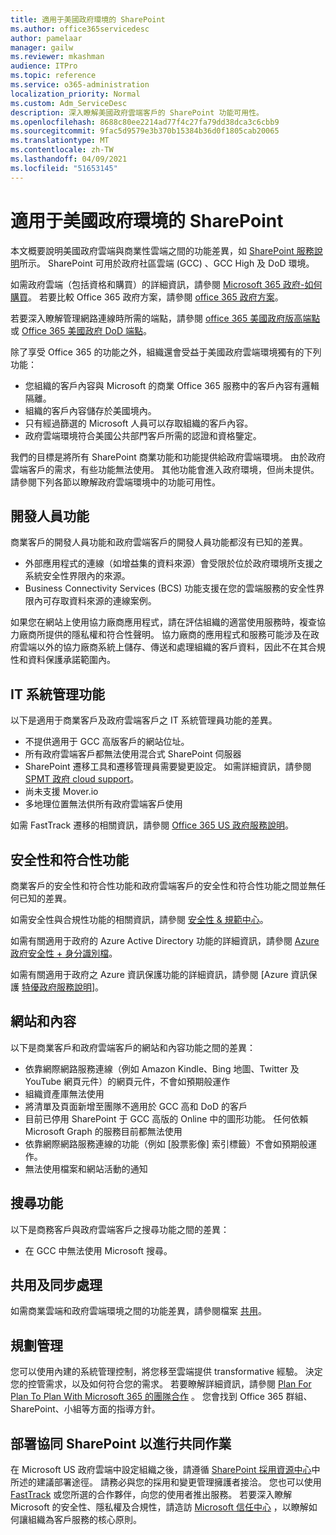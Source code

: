 ```yaml
---
title: 適用于美國政府環境的 SharePoint
ms.author: office365servicedesc
author: pamelaar
manager: gailw
ms.reviewer: mkashman
audience: ITPro
ms.topic: reference
ms.service: o365-administration
localization_priority: Normal
ms.custom: Adm_ServiceDesc
description: 深入瞭解美國政府雲端客戶的 SharePoint 功能可用性。
ms.openlocfilehash: 8688c80ee2214ad77f4c27fa79dd38dca3c6cbb9
ms.sourcegitcommit: 9fac5d9579e3b370b15384b36d0f1805cab20065
ms.translationtype: MT
ms.contentlocale: zh-TW
ms.lasthandoff: 04/09/2021
ms.locfileid: "51653145"
---
```

# <a name="sharepoint-for-us-government-environments"></a>適用于美國政府環境的 SharePoint

本文概要說明美國政府雲端與商業性雲端之間的功能差異，如 [SharePoint 服務說明](../../sharepoint-online-service-description/sharepoint-online-service-description.md)所示。 SharePoint 可用於政府社區雲端 (GCC) 、GCC High 及 DoD 環境。 

如需政府雲端（包括資格和購買）的詳細資訊，請參閱 [Microsoft 365 政府-如何購買](./microsoft-365-government-how-to-buy.md)。 若要比較 Office 365 政府方案，請參閱 [office 365 政府方案](https://www.microsoft.com/microsoft-365/government/compare-office-365-government-plans?rtc=1#EligibilityRequirements)。

若要深入瞭解管理網路連線時所需的端點，請參閱 [office 365 美國政府版高端點](/office365/enterprise/office-365-u-s-government-gcc-high-endpoints#sharepoint-online-and-onedrive-for-business) 或 [Office 365 美國政府 DoD 端點](/office365/enterprise/office-365-u-s-government-dod-endpoints#sharepoint-online-and-onedrive-for-business)。

除了享受 Office 365 的功能之外，組織還會受益于美國政府雲端環境獨有的下列功能：

-   您組織的客戶內容與 Microsoft 的商業 Office 365 服務中的客戶內容有邏輯隔離。
-   組織的客戶內容儲存於美國境內。
-   只有經過篩選的 Microsoft 人員可以存取組織的客戶內容。
-   政府雲端環境符合美國公共部門客戶所需的認證和資格鑒定。

我們的目標是將所有 SharePoint 商業功能和功能提供給政府雲端環境。 由於政府雲端客戶的需求，有些功能無法使用。 其他功能會進入政府環境，但尚未提供。 請參閱下列各節以瞭解政府雲端環境中的功能可用性。

## <a name="developer-features"></a>開發人員功能

商業客戶的開發人員功能和政府雲端客戶的開發人員功能都沒有已知的差異。

- 外部應用程式的連線（如增益集的資料來源）會受限於位於政府環境所支援之系統安全性界限內的來源。
- Business Connectivity Services (BCS) 功能支援在您的雲端服務的安全性界限內可存取資料來源的連線案例。

如果您在網站上使用協力廠商應用程式，請在評估組織的適當使用服務時，複查協力廠商所提供的隱私權和符合性聲明。 協力廠商的應用程式和服務可能涉及在政府雲端以外的協力廠商系統上儲存、傳送和處理組織的客戶資料，因此不在其合規性和資料保護承諾範圍內。 

## <a name="it-admin-features"></a>IT 系統管理功能

以下是適用于商業客戶及政府雲端客戶之 IT 系統管理員功能的差異。

- 不提供適用于 GCC 高版客戶的網站位址。
- 所有政府雲端客戶都無法使用混合式 SharePoint 伺服器
- SharePoint 遷移工具和遷移管理員需要變更設定。 如需詳細資訊，請參閱 [SPMT 政府 cloud support](/sharepointmigration/spmt-install-issues#government-cloud-support)。
- 尚未支援 Mover.io
- 多地理位置無法供所有政府雲端客戶使用

如需 FastTrack 遷移的相關資訊，請參閱 [Office 365 US 政府服務說明](./office-365-us-government.md#data-migrations-performed-by-fasttrack)。

## <a name="security-and-compliance-features"></a>安全性和符合性功能

商業客戶的安全性和符合性功能和政府雲端客戶的安全性和符合性功能之間並無任何已知的差異。

如需安全性與合規性功能的相關資訊，請參閱 [安全性 & 規範中心](../office-365-securitycompliance-center.md)。

如需有關適用于政府的 Azure Active Directory 功能的詳細資訊，請參閱 [Azure 政府安全性 + 身分識別檔](/azure/azure-government/documentation-government-services-securityandidentity#azure-active-directory)。 

如需有關適用于政府之 Azure 資訊保護功能的詳細資訊，請參閱 [Azure 資訊保護 [特優政府服務說明](/enterprise-mobility-security/solutions/ems-aip-premium-govt-service-description)]。 

## <a name="sites-and-content"></a>網站和內容

以下是商業客戶和政府雲端客戶的網站和內容功能之間的差異：

- 依靠網際網路服務連線（例如 Amazon Kindle、Bing 地圖、Twitter 及 YouTube 網頁元件）的網頁元件，不會如預期般運作
- 組織資產庫無法使用
- 將清單及頁面新增至團隊不適用於 GCC 高和 DoD 的客戶
- 目前已停用 SharePoint 于 GCC 高版的 Online 中的圖形功能。 任何依賴 Microsoft Graph 的服務目前都無法使用
- 依靠網際網路服務連線的功能（例如 [股票影像] 索引標籤）不會如預期般運作。
- 無法使用檔案和網站活動的通知

## <a name="search-features"></a>搜尋功能

以下是商務客戶與政府雲端客戶之搜尋功能之間的差異：

- 在 GCC 中無法使用 Microsoft 搜尋。

## <a name="sharing-and-sync"></a>共用及同步處理

如需商業雲端和政府雲端環境之間的功能差異，請參閱檔案 [共用](./gcc-high-and-dod.md#file-sharing)。

## <a name="plan-for-governance"></a>規劃管理

您可以使用內建的系統管理控制，將您移至雲端提供 transformative 經驗。 決定您的控管需求，以及如何符合您的需求。 若要瞭解詳細資訊，請參閱 [Plan For Plan To Plan With Microsoft 365 的團隊合作](https://resources.techcommunity.microsoft.com/teamwork-governance/) 。 您會找到 Office 365 群組、SharePoint、小組等方面的指導方針。

## <a name="deploy-sharepoint-for-collaboration"></a>部署協同 SharePoint 以進行共同作業

在 Microsoft US 政府雲端中設定組織之後，請遵循 [SharePoint 採用資源中心](https://resources.techcommunity.microsoft.com/resources/SharePoint-adoption/)中所述的建議部署途徑。 請務必與您的採用和變更管理擁護者接洽。
您也可以使用 [FastTrack](https://www.microsoft.com/fasttrack) 或您所選的合作夥伴，向您的使用者推出服務。
若要深入瞭解 Microsoft 的安全性、隱私權及合規性，請造訪 [Microsoft 信任中心](https://www.microsoft.com/trust-center) ，以瞭解如何讓組織為客戶服務的核心原則。